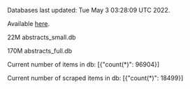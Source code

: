 Databases last updated: Tue May  3 03:28:09 UTC 2022. 

Available [here](https://github.com/cbeauhilton/ash-db/releases).


22M	abstracts_small.db

170M	abstracts_full.db

Current number of items in db:
[{"count(*)": 96904}]

Current number of scraped items in db:
[{"count(*)": 18499}]
